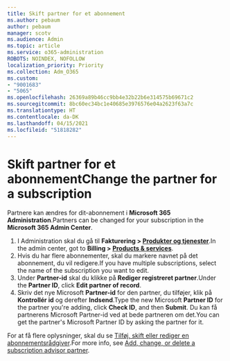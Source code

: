 ```yaml
---
title: Skift partner for et abonnement
ms.author: pebaum
author: pebaum
manager: scotv
ms.audience: Admin
ms.topic: article
ms.service: o365-administration
ROBOTS: NOINDEX, NOFOLLOW
localization_priority: Priority
ms.collection: Adm_O365
ms.custom:
- "9001683"
- "5065"
ms.openlocfilehash: 26369a89b46cc9bb4e32b22b6e314575b69671c2
ms.sourcegitcommit: 8bc60ec34bc1e40685e3976576e04a2623f63a7c
ms.translationtype: HT
ms.contentlocale: da-DK
ms.lasthandoff: 04/15/2021
ms.locfileid: "51818282"
---
```

# <a name="change-the-partner-for-a-subscription"></a><span data-ttu-id="ba97b-102">Skift partner for et abonnement</span><span class="sxs-lookup"><span data-stu-id="ba97b-102">Change the partner for a subscription</span></span>

<span data-ttu-id="ba97b-103">Partnere kan ændres for dit-abonnement i **Microsoft 365 Administration**.</span><span class="sxs-lookup"><span data-stu-id="ba97b-103">Partners can be changed for your subscription in the **Microsoft 365 Admin Center**.</span></span>

1. <span data-ttu-id="ba97b-104">I Administration skal du gå til **Fakturering > [Produkter og tjenester](https://go.microsoft.com/fwlink/p/?linkid=842054)**.</span><span class="sxs-lookup"><span data-stu-id="ba97b-104">In the admin center, got to **Billing > [Products & services](https://go.microsoft.com/fwlink/p/?linkid=842054)**.</span></span> 
2. <span data-ttu-id="ba97b-105">Hvis du har flere abonnementer, skal du markere navnet på det abonnement, du vil redigere.</span><span class="sxs-lookup"><span data-stu-id="ba97b-105">If you have multiple subscriptions, select the name of the subscription you want to edit.</span></span> 
3. <span data-ttu-id="ba97b-106">Under **Partner-id** skal du klikke på **Rediger registreret partner**.</span><span class="sxs-lookup"><span data-stu-id="ba97b-106">Under the **Partner ID**, click **Edit partner of record**.</span></span>
4. <span data-ttu-id="ba97b-107">Skriv det nye Microsoft **Partner-id** for den partner, du tilføjer, klik på **Kontrollér id** og derefter **Indsend**.</span><span class="sxs-lookup"><span data-stu-id="ba97b-107">Type the new Microsoft **Partner ID** for the partner you're adding, click **Check ID**, and then **Submit**.</span></span> <span data-ttu-id="ba97b-108">Du kan få partnerens Microsoft Partner-id ved at bede partneren om det.</span><span class="sxs-lookup"><span data-stu-id="ba97b-108">You can get the partner's Microsoft Partner ID by asking the partner for it.</span></span>

<span data-ttu-id="ba97b-109">For at få flere oplysninger, skal du se [Tilføj, skift eller rediger en abonnementsrådgiver](https://docs.microsoft.com/microsoft-365/admin/misc/add-partner).</span><span class="sxs-lookup"><span data-stu-id="ba97b-109">For more info, see [Add, change, or delete a subscription advisor partner](https://docs.microsoft.com/microsoft-365/admin/misc/add-partner).</span></span> 
